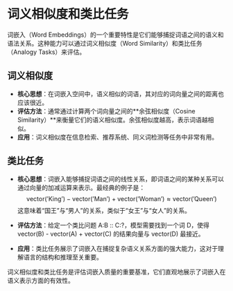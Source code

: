 # 词义相似度和类比任务

词嵌入（Word Embeddings）的一个重要特性是它们能够捕捉词语之间的语义和语法关系。这种能力可以通过词义相似度（Word Similarity）和类比任务（Analogy Tasks）来评估。

## 词义相似度

- **核心思想**：在词嵌入空间中，语义相似的词语，其对应的词向量之间的距离也应该很近。
- **评估方法**：通常通过计算两个词向量之间的**余弦相似度（Cosine Similarity）**来衡量它们的语义相似度。余弦相似度越高，表示词语越相似。
- **应用**：词义相似度在信息检索、推荐系统、同义词检测等任务中非常有用。

## 类比任务

- **核心思想**：词嵌入能够捕捉词语之间的线性关系，即词语之间的某种关系可以通过向量的加减运算来表示。最经典的例子是：
    $$ \text{vector}(\text{'King'}) - \text{vector}(\text{'Man'}) + \text{vector}(\text{'Woman'}) \approx \text{vector}(\text{'Queen'}) $$
    这意味着“国王”与“男人”的关系，类似于“女王”与“女人”的关系。

- **评估方法**：给定一个类比问题 A:B :: C:?，模型需要找到一个词 D，使得 vector(B) - vector(A) + vector(C) 的结果向量与 vector(D) 最接近。

- **应用**：类比任务展示了词嵌入在捕捉复杂语义关系方面的强大能力，这对于理解语言的结构和推理至关重要。

词义相似度和类比任务是评估词嵌入质量的重要基准，它们直观地展示了词嵌入在语义表示方面的有效性。
